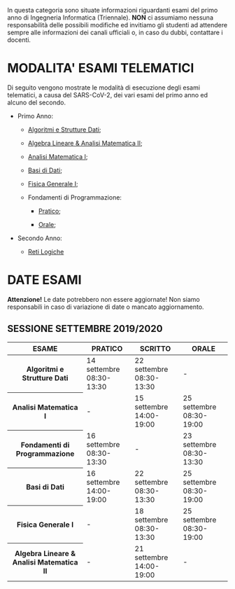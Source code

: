 In questa categoria sono situate informazioni riguardanti esami del primo anno di Ingegneria Informatica (Triennale). **NON** ci assumiamo nessuna responsabilità delle possibili modifiche ed invitiamo gli studenti ad attendere sempre alle informazioni dei canali ufficiali o, in caso du dubbi, contattare i docenti.

# MODALITA' ESAMI TELEMATICI

Di seguito vengono mostrate le modalità di esecuzione degli esami telematici, a causa del SARS-CoV-2, dei vari esami del primo anno ed alcuno del secondo.

- Primo Anno:
  
  - [Algoritmi e Strutture Dati](https://github.com/Guray00/IngegneriaInformatica/blob/master/PRIMO%20ANNO/II%20SEMESTRE/Algoritmi%20e%20strutture%20dati/1%20-%20Algoritmi%20e%20strutture%20dati.pdf);
  
  - [Algebra Lineare & Analisi Matematica II](https://github.com/Guray00/IngegneriaInformatica/blob/master/PRIMO%20ANNO/I%20SEMESTRE/Algebra%20lineare/1%20-%20Algebra%20lineare%20e%20Analisi%20II.pdf);
  
  - [Analisi Matematica I](https://pagine.dm.unipi.it/berselli/dida/modalita_anmatematica1.html);
  
  - [Basi di Dati](https://github.com/Guray00/IngegneriaInformatica/blob/master/PRIMO%20ANNO/II%20SEMESTRE/Basi%20di%20dati/1%20-%20Basi%20di%20dati.pdf);
  
  - [Fisica Generale I](https://github.com/Guray00/IngegneriaInformatica/blob/master/PRIMO%20ANNO/II%20SEMESTRE/Fisica%20Generale%20I/1%20-%20Fisica%20generale%20I.pdf);
  
  - Fondamenti di Programmazione:
    
    - [Pratico](http://www.iet.unipi.it/m.cococcioni/FdP/modalita_esame_FdP.txt);
    
    - [Orale](http://www.iet.unipi.it/m.cococcioni/FdP/indicazioni_prova_orale.txt);

- Secondo Anno:
  
  - [Reti Logiche](http://docenti.ing.unipi.it/~a080368/Teaching/RetiLogiche/FAQ_RL.html)

# DATE ESAMI

**Attenzione!** Le date potrebbero non essere aggiornate! Non siamo responsabili in caso di variazione di date o mancato aggiornamento.



## SESSIONE SETTEMBRE 2019/2020

<div>
<table>
    <thread>
        <tr>
            <th>ESAME</th><th>PRATICO</th><th>SCRITTO</th><th>ORALE</th>
        </tr>
    </thread>
    <tbody>
        <tr><th>Algoritmi e Strutture Dati</th><td>14 settembre 08:30-13:30</td><td>22 settembre 08:30-13:30</td><td>-</td></tr>
        <tr><th>Analisi Matematica I</th><td>-</td><td>15 settembre 14:00-19:00</td><td>25 settembre 08:30-19:00</td></tr>
        <tr><th>Fondamenti di Programmazione</th><td>16 settembre 08:30-13:30</td><td>-</td><td>23 settembre 08:30-13:30</td></tr>
        <tr><th>Basi di Dati</th><td>16 settembre 14:00-19:00</td><td>22 settembre 08:30-13:30</td><td>25 settembre 08:30-19:00</td></tr>
        <tr><th>Fisica Generale I</th><td>-</td><td>18 settembre 08:30-13:30</td><td>25 settembre 08:30-19:00</td></tr>
        <tr><th>Algebra Lineare & Analisi Matematica II</th><td>-</td><td>21 settembre 14:00-19:00</td><td>-</td></tr>
</div>
